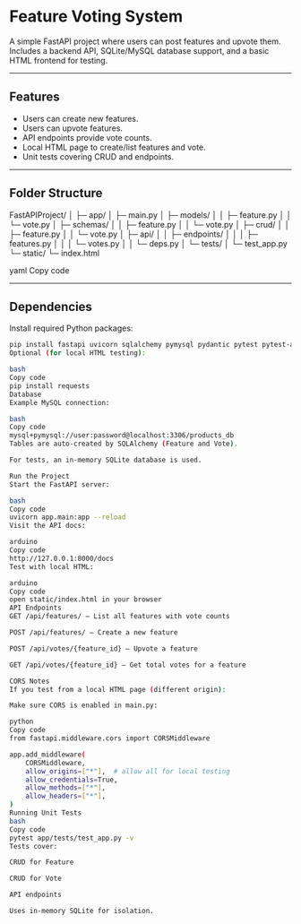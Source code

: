 # Feature Voting System

A simple FastAPI project where users can post features and upvote them.  
Includes a backend API, SQLite/MySQL database support, and a basic HTML frontend for testing.

---

## Features

- Users can create new features.
- Users can upvote features.
- API endpoints provide vote counts.
- Local HTML page to create/list features and vote.
- Unit tests covering CRUD and endpoints.

---

## Folder Structure

FastAPIProject/
│
├─ app/
│ ├─ main.py
│ ├─ models/
│ │ ├─ feature.py
│ │ └─ vote.py
│ ├─ schemas/
│ │ ├─ feature.py
│ │ └─ vote.py
│ ├─ crud/
│ │ ├─ feature.py
│ │ └─ vote.py
│ ├─ api/
│ │ ├─ endpoints/
│ │ │ ├─ features.py
│ │ │ └─ votes.py
│ │ └─ deps.py
│ └─ tests/
│ └─ test_app.py
└─ static/
└─ index.html

yaml
Copy code

---

## Dependencies

Install required Python packages:

```bash
pip install fastapi uvicorn sqlalchemy pymysql pydantic pytest pytest-asyncio
Optional (for local HTML testing):

bash
Copy code
pip install requests
Database
Example MySQL connection:

bash
Copy code
mysql+pymysql://user:password@localhost:3306/products_db
Tables are auto-created by SQLAlchemy (Feature and Vote).

For tests, an in-memory SQLite database is used.

Run the Project
Start the FastAPI server:

bash
Copy code
uvicorn app.main:app --reload
Visit the API docs:

arduino
Copy code
http://127.0.0.1:8000/docs
Test with local HTML:

arduino
Copy code
open static/index.html in your browser
API Endpoints
GET /api/features/ – List all features with vote counts

POST /api/features/ – Create a new feature

POST /api/votes/{feature_id} – Upvote a feature

GET /api/votes/{feature_id} – Get total votes for a feature

CORS Notes
If you test from a local HTML page (different origin):

Make sure CORS is enabled in main.py:

python
Copy code
from fastapi.middleware.cors import CORSMiddleware

app.add_middleware(
    CORSMiddleware,
    allow_origins=["*"],  # allow all for local testing
    allow_credentials=True,
    allow_methods=["*"],
    allow_headers=["*"],
)
Running Unit Tests
bash
Copy code
pytest app/tests/test_app.py -v
Tests cover:

CRUD for Feature

CRUD for Vote

API endpoints

Uses in-memory SQLite for isolation.